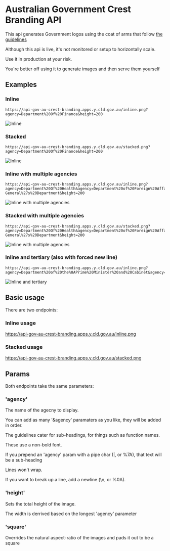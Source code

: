 
# Australian Government Crest Branding API

This api generates Government logos using the coat of arms that follow [the guidelines](https://beta.dta.gov.au/help-and-advice/guides-and-tools/requirements-australian-government-websites/branding)

Although this api is live, it's not monitored or setup to horizontally scale.

Use it in production at your risk.

You're better off using it to generate images and then serve them yourself

## Examples

### Inline
```
https://api-gov-au-crest-branding.apps.y.cld.gov.au/inline.png?agency=Department%20Of%20Finance&height=200
```

![Inline](https://api-gov-au-crest-branding.apps.y.cld.gov.au/inline.png?agency=Department%20Of%20Finance&height=200)



### Stacked
```
https://api-gov-au-crest-branding.apps.y.cld.gov.au/stacked.png?agency=Department%20Of%20Finance&height=200
```

![Inline](https://api-gov-au-crest-branding.apps.y.cld.gov.au/stacked.png?agency=Department%20Of%20Finance&height=200)



### Inline with multiple agencies
```
https://api-gov-au-crest-branding.apps.y.cld.gov.au/inline.png?agency=Department%20Of%20Health&agency=Department%20of%20Foreign%20Affairs%20and%20Trade&agency=Attorney-General%27s%20Department&height=200
```

![Inline with multiple agencies](https://api-gov-au-crest-branding.apps.y.cld.gov.au/inline.png?agency=Department%20Of%20Health&agency=Department%20of%20Foreign%20Affairs%20and%20Trade&agency=Attorney-General%27s%20Department&height=200)

### Stacked with multiple agencies
```
https://api-gov-au-crest-branding.apps.y.cld.gov.au/stacked.png?agency=Department%20Of%20Health&agency=Department%20of%20Foreign%20Affairs%20and%20Trade&agency=Attorney-General%27s%20Department&height=200
```

![Inline with multiple agencies](https://api-gov-au-crest-branding.apps.y.cld.gov.au/stacked.png?agency=Department%20Of%20Health&agency=Department%20of%20Foreign%20Affairs%20and%20Trade&agency=Attorney-General%27s%20Department&height=200)



### Inline and tertiary (also with forced new line)
```
https://api-gov-au-crest-branding.apps.y.cld.gov.au/inline.png?agency=Department%20of%20the%0APrime%20Minister%20and%20Cabinet&agency=%7CGovernment%20Branding%20Unit&height=200
```

![Inline and tertiary ](https://api-gov-au-crest-branding.apps.y.cld.gov.au/inline.png?agency=Department%20of%20the%0APrime%20Minister%20and%20Cabinet&agency=%7CGovernment%20Branding%20Unit&height=200)


## Basic usage

There are two endpoints:

### Inline usage
https://api-gov-au-crest-branding.apps.y.cld.gov.au/inline.png


### Stacked usage
https://api-gov-au-crest-branding.apps.y.cld.gov.au/stacked.png


## Params
Both endpoints take the same parameters:

### 'agency'
The name of the agecny to display.

You can add as many '&agency' paramaters as you like, they will be added in order.

The guidelines cater for sub-headings, for things such as function names.

These use a non-bold font.

If you prepend an 'agency' param with a pipe char (|, or %7A), that text will be a sub-heading

Lines won't wrap.

If you want to break up a line, add a newline (\n, or %0A).

### 'height'
Sets the total height of the image.

The width is derrived based on the longest 'agency' parameter

### 'square'
Overrides the natural aspect-ratio of the images and pads it out to be a square
